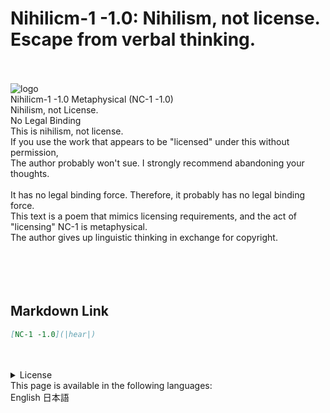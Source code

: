 <script src="https://sinh76821661.github.io/assets/js/common.js"></script>
<link rel="stylesheet" href="https://sinh76821661.github.io/Nihilicm-1/css/style.css"/>
<link rel="icon" href="https://sinh76821661.github.io/assets/images/NC-1-32.ico">
<h1 id="title">Nihilicm-1 -1.0: Nihilism, not license. Escape from verbal thinking.</h1>
<div class="license">
    <br><br>
    <img class="license-logo" alt="logo" src="https://sinh76821661.github.io/assets/images/NC-1.jpg"/>
    <div class="license-title">
        Nihilicm-1 -1.0 Metaphysical (NC-1 -1.0)<br>
        Nihilism, not License.
    </div>
    <div class="license-main">
        <div class="license-title-2">No Legal Binding</div>
        This is nihilism, not license.<br>
        If you use the work that appears to be "licensed" under this without permission,<br>
        The author probably won't sue. I strongly recommend abandoning your thoughts.<br>
        <br>
        It has no legal binding force. Therefore, it probably has no legal binding force.<br>
        This text is a poem that mimics licensing requirements, and the act of "licensing" NC-1 is metaphysical.<br>
        The author gives up linguistic thinking in exchange for copyright.<br>
        <br><br><br>
    </div>
</div>
<br>

## Markdown Link
```markdown
[NC-1 -1.0](|hear|)
```

<br>
<br>
<details class="license-license">
    <summary>License</summary>
    NC-1 -1.0
</details>

<div class="lang">
    This page is available in the following languages:<br>
    <a>English</a> <a>日本語</a>
</div>

<script src="https://sinh76821661.github.io/Nihilicm-1/js/common.js"></script>
